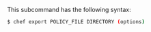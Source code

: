 This subcommand has the following syntax:

``` bash
$ chef export POLICY_FILE DIRECTORY (options)
```